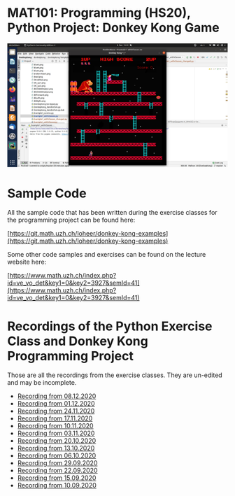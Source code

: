 # MAT101: Programming (HS20), Python Project: Donkey Kong Game

![Donkey Kong project example image](example.jpg)

# Sample Code

All the sample code that has been written during the exercise classes for the
programming project can be found here:

[https://git.math.uzh.ch/loheer/donkey-kong-examples](https://git.math.uzh.ch/loheer/donkey-kong-examples)

Some other code samples and exercises can be found on the lecture website here:

[https://www.math.uzh.ch/index.php?id=ve_vo_det&key1=0&key2=3927&semId=41](https://www.math.uzh.ch/index.php?id=ve_vo_det&key1=0&key2=3927&semId=41)

# Recordings of the Python Exercise Class and Donkey Kong Programming Project

Those are all the recordings from the exercise classes. They are un-edited and may be incomplete.

- [Recording from 08.12.2020](https://collab.math.uzh.ch/playback/presentation/2.0/playback.html?meetingId=3ba63cc7a3a7f5ca431207b15e5beede884ddf52-1607428857404)
- [Recording from 01.12.2020](https://collab.math.uzh.ch/playback/presentation/2.0/playback.html?meetingId=3ba63cc7a3a7f5ca431207b15e5beede884ddf52-1606824125655)
- [Recording from 24.11.2020](https://collab.math.uzh.ch/playback/presentation/2.0/playback.html?meetingId=3ba63cc7a3a7f5ca431207b15e5beede884ddf52-1606218985670)
- [Recording from 17.11.2020](https://collab.math.uzh.ch/playback/presentation/2.0/playback.html?meetingId=3ba63cc7a3a7f5ca431207b15e5beede884ddf52-1605614344319)
- [Recording from 10.11.2020](https://collab.math.uzh.ch/playback/presentation/2.0/playback.html?meetingId=3ba63cc7a3a7f5ca431207b15e5beede884ddf52-1605009593282)
- [Recording from 03.11.2020](https://collab.math.uzh.ch/playback/presentation/2.0/playback.html?meetingId=3ba63cc7a3a7f5ca431207b15e5beede884ddf52-1604404581771)
- [Recording from 20.10.2020](https://collab.math.uzh.ch/playback/presentation/2.0/playback.html?meetingId=3ba63cc7a3a7f5ca431207b15e5beede884ddf52-1603191343806)
- [Recording from 13.10.2020](https://collab.math.uzh.ch/playback/presentation/2.0/playback.html?meetingId=3ba63cc7a3a7f5ca431207b15e5beede884ddf52-1602586380909)
- [Recording from 06.10.2020](https://collab.math.uzh.ch/playback/presentation/2.0/playback.html?meetingId=3ba63cc7a3a7f5ca431207b15e5beede884ddf52-1601982042015)
- [Recording from 29.09.2020](https://collab.math.uzh.ch/playback/presentation/2.0/playback.html?meetingId=3ba63cc7a3a7f5ca431207b15e5beede884ddf52-1601377110227)
- [Recording from 22.09.2020](https://collab.math.uzh.ch/playback/presentation/2.0/playback.html?meetingId=3ba63cc7a3a7f5ca431207b15e5beede884ddf52-1600772629446)
- [Recording from 15.09.2020](https://collab.math.uzh.ch/playback/presentation/2.0/playback.html?meetingId=3ba63cc7a3a7f5ca431207b15e5beede884ddf52-1600167938677)
- [Recording from 10.09.2020](https://collab.math.uzh.ch/playback/presentation/2.0/playback.html?meetingId=583e73b417400072650f5c055516f64c007fd233-1599732352447)

